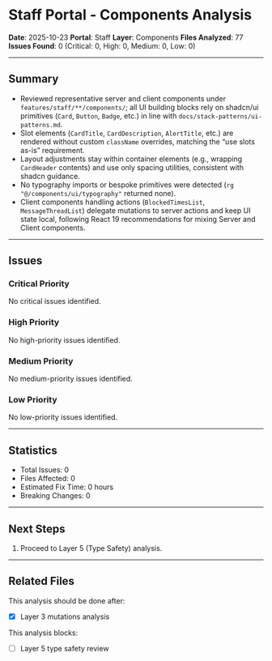 # Staff Portal - Components Analysis

**Date**: 2025-10-23
**Portal**: Staff
**Layer**: Components
**Files Analyzed**: 77
**Issues Found**: 0 (Critical: 0, High: 0, Medium: 0, Low: 0)

---

## Summary

- Reviewed representative server and client components under `features/staff/**/components/`; all UI building blocks rely on shadcn/ui primitives (`Card`, `Button`, `Badge`, etc.) in line with `docs/stack-patterns/ui-patterns.md`.
- Slot elements (`CardTitle`, `CardDescription`, `AlertTitle`, etc.) are rendered without custom `className` overrides, matching the “use slots as-is” requirement.
- Layout adjustments stay within container elements (e.g., wrapping `CardHeader` contents) and use only spacing utilities, consistent with shadcn guidance.
- No typography imports or bespoke primitives were detected (`rg "@/components/ui/typography"` returned none).
- Client components handling actions (`BlockedTimesList`, `MessageThreadList`) delegate mutations to server actions and keep UI state local, following React 19 recommendations for mixing Server and Client components.

---

## Issues

### Critical Priority

No critical issues identified.

### High Priority

No high-priority issues identified.

### Medium Priority

No medium-priority issues identified.

### Low Priority

No low-priority issues identified.

---

## Statistics

- Total Issues: 0
- Files Affected: 0
- Estimated Fix Time: 0 hours
- Breaking Changes: 0

---

## Next Steps

1. Proceed to Layer 5 (Type Safety) analysis.

---

## Related Files

This analysis should be done after:
- [x] Layer 3 mutations analysis

This analysis blocks:
- [ ] Layer 5 type safety review

